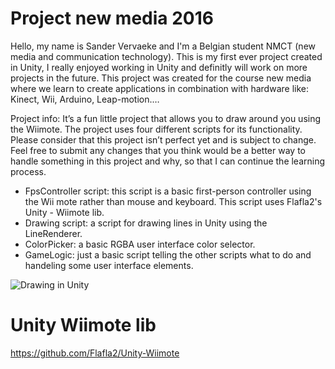# Project new media 2016

Hello, my name is Sander Vervaeke and I'm a Belgian student NMCT (new media and communication technology).
This is my first ever project created in Unity, I really enjoyed working in Unity and definitly will work on more projects in the future.
This project was created for the course new media where we learn to create applications in combination with hardware like: Kinect, Wii, Arduino, Leap-motion.…

Project info:
It’s a fun little project that allows you to draw around you using the Wiimote.
The project uses four different scripts for its functionality. 
Please consider that this project isn’t perfect yet and is subject to change. Feel free to submit any changes that you think would be a better way to handle something in this project and why, so that I can continue the learning process. 

-	FpsController script: this script is a basic first-person controller using the Wii mote rather than mouse and keyboard. This script uses Flafla2's Unity - Wiimote lib. 
-	Drawing script: a script for drawing lines in Unity using the LineRenderer.
-	ColorPicker: a basic RGBA user interface color selector.
-	GameLogic: just a basic script telling the other scripts what to do and handeling some user interface elements.

![Drawing in Unity](http://i.imgur.com/mqF1uGA.png)

# Unity Wiimote lib

https://github.com/Flafla2/Unity-Wiimote


